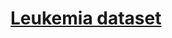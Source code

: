 # [Leukemia dataset](https://compgenomr.github.io/book/clustering-grouping-samples-based-on-their-similarity.html)
